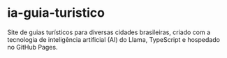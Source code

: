 # ia-guia-turistico
Site de guias turísticos para diversas cidades brasileiras, criado com a tecnologia de inteligência artificial (AI) do Llama, TypeScript e hospedado no GitHub Pages.
